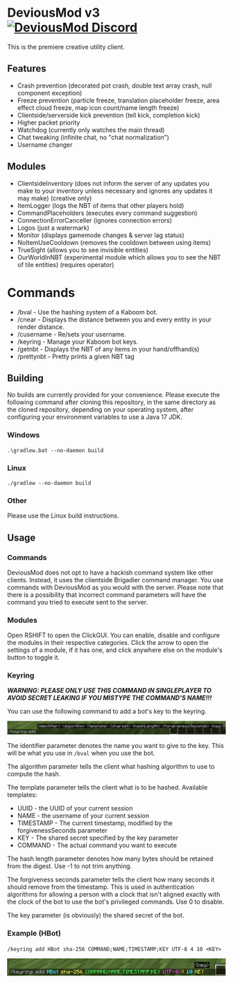 # DeviousMod v3 [![DeviousMod Discord](https://discordapp.com/api/guilds/985872005712732240/widget.png?style=shield)](https://discord.gg/gPNxzEgS8)

This is the premiere creative utility client.

## Features

- Crash prevention (decorated pot crash, double text array crash, null component exception)
- Freeze prevention (particle freeze, translation placeholder freeze, area effect cloud freeze, map icon count/name
  length freeze)
- Clientside/serverside kick prevention (tell kick, completion kick)
- Higher packet priority
- Watchdog (currently only watches the main thread)
- Chat tweaking (infinite chat, no "chat normalization")
- Username changer

## Modules

- ClientsideInventory (does not inform the server of any updates you make to your inventory unless necessary and ignores
  any updates it may make) (creative only)
- ItemLogger (logs the NBT of items that other players hold)
- CommandPlaceholders (executes every command suggestion)
- ConnectionErrorCanceller (ignores connection errors)
- Logos (just a watermark)
- Monitor (displays gamemode changes & server lag status)
- NoItemUseCooldown (removes the cooldown between using items)
- TrueSight (allows you to see invisible entities)
- OurWorldInNBT (experimental module which allows you to see the NBT of tile entities) (requires operator)

# Commands

- /bval - Use the hashing system of a Kaboom bot.
- /cnear - Displays the distance between you and every entity in your render distance.
- /cusername - Re/sets your username.
- /keyring - Manage your Kaboom bot keys.
- /getnbt - Displays the NBT of any items in your hand/offhand(s)
- /prettynbt - Pretty prints a given NBT tag

## Building

No builds are currently provided for your convenience. Please execute the following command after cloning this
repository, in the same directory as the cloned repository, depending on your operating
system, after configuring your environment variables to use a Java 17 JDK.

### Windows

```shell
.\gradlew.bat --no-daemon build
```

### Linux

```shell
./gradlew --no-daemon build
```

### Other

Please use the Linux build instructions.

## Usage

### Commands

DeviousMod does not opt to have a hackish command system like other clients. Instead, it uses the clientside Brigadier
command manager. You use commands with DeviousMod as you would with the server. Please note that there is a possibility
that incorrect command parameters will have the command you tried to execute sent to the server.

### Modules

Open RSHIFT to open the ClickGUI. You can enable, disable and configure the modules in their respective categories.
Click the arrow to open the settings of a module, if it has one, and click anywhere else on the module's button to
toggle it.

### Keyring

***WARNING: PLEASE ONLY USE THIS COMMAND IN SINGLEPLAYER TO AVOID SECRET LEAKING IF YOU MISTYPE THE COMMAND'S NAME!!!***

You can use the following command to add a bot's key to the keyring.

![/keyring add](./.github/assets/keyring_add.png)

The identifier parameter denotes the name you want to give to the key. This will be what you use in `/bval` when you use
the bot.

The algorithm parameter tells the client what hashing algorithm to use to compute the hash.

The template parameter tells the client what is to be hashed. Available templates:

- UUID - the UUID of your current session
- NAME - the username of your current session
- TIMESTAMP - The current timestamp, modified by the forgivenessSeconds parameter
- KEY - The shared secret specified by the key parameter
- COMMAND - The actual command you want to execute

The hash length parameter denotes how many bytes should be retained from the digest. Use -1 to not trim anything.

The forgiveness seconds parameter tells the client how many seconds it should remove from the timestamp. This is used in
authentication algorithms for allowing a person with a clock that isn't aligned exactly with the clock of the bot to use
the bot's privileged commands. Use 0 to disable.

The key parameter (is obviously) the shared secret of the bot.

### Example (HBot)

`/keyring add HBot sha-256 COMMAND;NAME;TIMESTAMP;KEY UTF-8 4 10 <KEY>`

![/keyring add HBot sha-256 COMMAND;NAME;TIMESTAMP;KEY UTF-8 4 10 KEY](./.github/assets/hbot_example.png)
